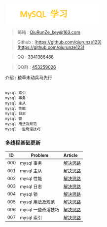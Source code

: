 ![MYSQL 学习 ](https://raw.githubusercontent.com/qiurunze123/imageall/master/mysqlstudy1.png)

> 邮箱 : [QiuRunZe_key@163.com](QiuRunZe_key@163.com)

> Github : [https://github.com/qiurunze123](https://github.com/qiurunze123)

> QQ : [3341386488](3341386488)

> QQ群 : [453259026](453259026) 


介绍 :   粮草未动兵马先行

```diff

mysql 索引
mysql 事务
mysql 主从
mysql 性能
mysql 日志
mysql 锁
mysql 用法及规范
mysql 一些奇淫技巧

```
### 多线程基础更新
  
 | ID | Problem  | Article | 
 | --- | ---   | :--- |
 | 000 |mysql 事务 | [解决思路](/docs/mysql000.md) |
 | 001 |mysql 主从 | [解决思路](/docs/mysql001.md) |
 | 002 |mysql 性能 |[解决思路](/docs/mysql002.md)  |
 | 003 |mysql 日志 |[解决思路](/docs/mysql003.md)  |
 | 004 |mysql 锁|[解决思路](/docs/mysql004.md)  |
 | 005 |mysql 用法及规范|[解决思路](/docs/mysql005.md)  |
 | 006 |mysql 一些奇淫技巧 |[解决思路](/docs/mysql006.md)  |
 | 007 |mysql 索引 | [解决思路](/docs/mysql007.md) |
